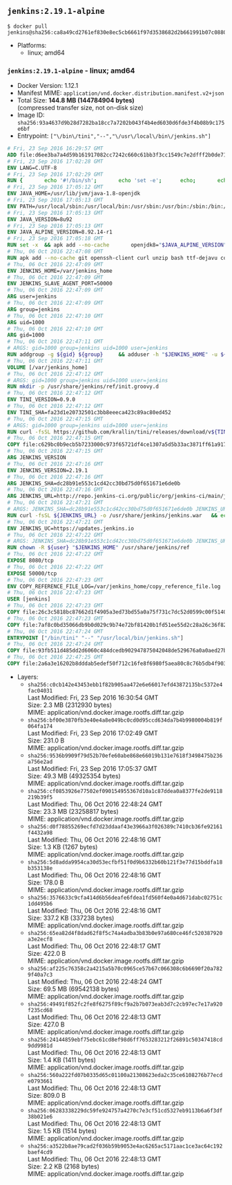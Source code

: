 ## `jenkins:2.19.1-alpine`

```console
$ docker pull jenkins@sha256:ca8a49cd2761ef830e8ec5cb6661f97d3538682d2b661991b07c08807a4bb9ce
```

-	Platforms:
	-	linux; amd64

### `jenkins:2.19.1-alpine` - linux; amd64

-	Docker Version: 1.12.1
-	Manifest MIME: `application/vnd.docker.distribution.manifest.v2+json`
-	Total Size: **144.8 MB (144784904 bytes)**  
	(compressed transfer size, not on-disk size)
-	Image ID: `sha256:93a4637d9b28d7282ba18cc7a7202b043f4b4ed6030d6fde3f4b08b9c175e6bf`
-	Entrypoint: `["\/bin\/tini","--","\/usr\/local\/bin\/jenkins.sh"]`

```dockerfile
# Fri, 23 Sep 2016 16:29:57 GMT
ADD file:d6ee3ba7a4d59b161917082cc7242c660c61bb3f3cc1549c7e2dfff2b0de7104 in / 
# Fri, 23 Sep 2016 17:02:28 GMT
ENV LANG=C.UTF-8
# Fri, 23 Sep 2016 17:02:29 GMT
RUN { 		echo '#!/bin/sh'; 		echo 'set -e'; 		echo; 		echo 'dirname "$(dirname "$(readlink -f "$(which javac || which java)")")"'; 	} > /usr/local/bin/docker-java-home 	&& chmod +x /usr/local/bin/docker-java-home
# Fri, 23 Sep 2016 17:05:12 GMT
ENV JAVA_HOME=/usr/lib/jvm/java-1.8-openjdk
# Fri, 23 Sep 2016 17:05:13 GMT
ENV PATH=/usr/local/sbin:/usr/local/bin:/usr/sbin:/usr/bin:/sbin:/bin:/usr/lib/jvm/java-1.8-openjdk/jre/bin:/usr/lib/jvm/java-1.8-openjdk/bin
# Fri, 23 Sep 2016 17:05:13 GMT
ENV JAVA_VERSION=8u92
# Fri, 23 Sep 2016 17:05:13 GMT
ENV JAVA_ALPINE_VERSION=8.92.14-r1
# Fri, 23 Sep 2016 17:05:18 GMT
RUN set -x 	&& apk add --no-cache 		openjdk8="$JAVA_ALPINE_VERSION" 	&& [ "$JAVA_HOME" = "$(docker-java-home)" ]
# Thu, 06 Oct 2016 22:47:08 GMT
RUN apk add --no-cache git openssh-client curl unzip bash ttf-dejavu coreutils
# Thu, 06 Oct 2016 22:47:09 GMT
ENV JENKINS_HOME=/var/jenkins_home
# Thu, 06 Oct 2016 22:47:09 GMT
ENV JENKINS_SLAVE_AGENT_PORT=50000
# Thu, 06 Oct 2016 22:47:09 GMT
ARG user=jenkins
# Thu, 06 Oct 2016 22:47:09 GMT
ARG group=jenkins
# Thu, 06 Oct 2016 22:47:10 GMT
ARG uid=1000
# Thu, 06 Oct 2016 22:47:10 GMT
ARG gid=1000
# Thu, 06 Oct 2016 22:47:11 GMT
# ARGS: gid=1000 group=jenkins uid=1000 user=jenkins
RUN addgroup -g ${gid} ${group}     && adduser -h "$JENKINS_HOME" -u ${uid} -G ${group} -s /bin/bash -D ${user}
# Thu, 06 Oct 2016 22:47:11 GMT
VOLUME [/var/jenkins_home]
# Thu, 06 Oct 2016 22:47:12 GMT
# ARGS: gid=1000 group=jenkins uid=1000 user=jenkins
RUN mkdir -p /usr/share/jenkins/ref/init.groovy.d
# Thu, 06 Oct 2016 22:47:12 GMT
ENV TINI_VERSION=0.9.0
# Thu, 06 Oct 2016 22:47:12 GMT
ENV TINI_SHA=fa23d1e20732501c3bb8eeeca423c89ac80ed452
# Thu, 06 Oct 2016 22:47:15 GMT
# ARGS: gid=1000 group=jenkins uid=1000 user=jenkins
RUN curl -fsSL https://github.com/krallin/tini/releases/download/v${TINI_VERSION}/tini-static -o /bin/tini && chmod +x /bin/tini   && echo "$TINI_SHA  /bin/tini" | sha1sum -c -
# Thu, 06 Oct 2016 22:47:15 GMT
COPY file:c629bc0b9ecb5b7233000c973f65721df4ce1307a5d5b33ac3871ff61a9172ff in /usr/share/jenkins/ref/init.groovy.d/tcp-slave-agent-port.groovy 
# Thu, 06 Oct 2016 22:47:15 GMT
ARG JENKINS_VERSION
# Thu, 06 Oct 2016 22:47:16 GMT
ENV JENKINS_VERSION=2.19.1
# Thu, 06 Oct 2016 22:47:16 GMT
ARG JENKINS_SHA=dc28b91e553c1cd42cc30bd75d0f651671e6de0b
# Thu, 06 Oct 2016 22:47:16 GMT
ARG JENKINS_URL=http://repo.jenkins-ci.org/public/org/jenkins-ci/main/jenkins-war/2.19.1/jenkins-war-2.19.1.war
# Thu, 06 Oct 2016 22:47:21 GMT
# ARGS: JENKINS_SHA=dc28b91e553c1cd42cc30bd75d0f651671e6de0b JENKINS_URL=http://repo.jenkins-ci.org/public/org/jenkins-ci/main/jenkins-war/2.19.1/jenkins-war-2.19.1.war gid=1000 group=jenkins uid=1000 user=jenkins
RUN curl -fsSL ${JENKINS_URL} -o /usr/share/jenkins/jenkins.war   && echo "${JENKINS_SHA}  /usr/share/jenkins/jenkins.war" | sha1sum -c -
# Thu, 06 Oct 2016 22:47:21 GMT
ENV JENKINS_UC=https://updates.jenkins.io
# Thu, 06 Oct 2016 22:47:22 GMT
# ARGS: JENKINS_SHA=dc28b91e553c1cd42cc30bd75d0f651671e6de0b JENKINS_URL=http://repo.jenkins-ci.org/public/org/jenkins-ci/main/jenkins-war/2.19.1/jenkins-war-2.19.1.war gid=1000 group=jenkins uid=1000 user=jenkins
RUN chown -R ${user} "$JENKINS_HOME" /usr/share/jenkins/ref
# Thu, 06 Oct 2016 22:47:22 GMT
EXPOSE 8080/tcp
# Thu, 06 Oct 2016 22:47:22 GMT
EXPOSE 50000/tcp
# Thu, 06 Oct 2016 22:47:23 GMT
ENV COPY_REFERENCE_FILE_LOG=/var/jenkins_home/copy_reference_file.log
# Thu, 06 Oct 2016 22:47:23 GMT
USER [jenkins]
# Thu, 06 Oct 2016 22:47:23 GMT
COPY file:26c3c5818bc87662d1f4905a3ed73bd55a0a75f731c7dc52d0599c00f51408e9 in /usr/local/bin/jenkins-support 
# Thu, 06 Oct 2016 22:47:23 GMT
COPY file:7af8c0bd35066db9b0d029c9b74e72bf81420b1fd51ee55d2c28a26c36f829dd in /usr/local/bin/jenkins.sh 
# Thu, 06 Oct 2016 22:47:24 GMT
ENTRYPOINT ["/bin/tini" "--" "/usr/local/bin/jenkins.sh"]
# Thu, 06 Oct 2016 22:47:24 GMT
COPY file:93fb511d485dd2d6060c484dcedb902947875042048de529676a0a0aed27b5a3 in /usr/local/bin/plugins.sh 
# Thu, 06 Oct 2016 22:47:25 GMT
COPY file:2a6a3e16202b8dddab5edef50f712c16fe8f6980f5aea80c8c76b5db4f903913 in /usr/local/bin/install-plugins.sh 
```

-	Layers:
	-	`sha256:c0cb142e43453ebb1f82b905aa472e6e66017efd43872135bc5372e4fac04031`  
		Last Modified: Fri, 23 Sep 2016 16:30:54 GMT  
		Size: 2.3 MB (2312930 bytes)  
		MIME: application/vnd.docker.image.rootfs.diff.tar.gzip
	-	`sha256:bf00e3870fb3e40e4a8e049bc0cd0d95ccd634da7b4b9980004b819f064fa174`  
		Last Modified: Fri, 23 Sep 2016 17:02:49 GMT  
		Size: 231.0 B  
		MIME: application/vnd.docker.image.rootfs.diff.tar.gzip
	-	`sha256:9536b9909f79d52b70efe60abe868e66019b131e7618f3498475b236a756e2ad`  
		Last Modified: Fri, 23 Sep 2016 17:05:37 GMT  
		Size: 49.3 MB (49325354 bytes)  
		MIME: application/vnd.docker.image.rootfs.diff.tar.gzip
	-	`sha256:cf0853926e77502ef090154955367d10a1c87ddea0a8377fe2de9118219b39f5`  
		Last Modified: Thu, 06 Oct 2016 22:48:24 GMT  
		Size: 23.3 MB (23258817 bytes)  
		MIME: application/vnd.docker.image.rootfs.diff.tar.gzip
	-	`sha256:d0f78855269ecfd7d23ddaaf43e3966a3f026389c7410cb36fe92161f4432a98`  
		Last Modified: Thu, 06 Oct 2016 22:48:16 GMT  
		Size: 1.3 KB (1267 bytes)  
		MIME: application/vnd.docker.image.rootfs.diff.tar.gzip
	-	`sha256:5d8adda9954ca30d53ecfbf51f0d9b6332b60b121f3e77d15bddfa18b353138e`  
		Last Modified: Thu, 06 Oct 2016 22:48:16 GMT  
		Size: 178.0 B  
		MIME: application/vnd.docker.image.rootfs.diff.tar.gzip
	-	`sha256:3576633c9cfa414d6b56deafe6fdea1fd560f4e0a4d671dabc02751c1dd495b6`  
		Last Modified: Thu, 06 Oct 2016 22:48:16 GMT  
		Size: 337.2 KB (337238 bytes)  
		MIME: application/vnd.docker.image.rootfs.diff.tar.gzip
	-	`sha256:65ea82d4f8dad62f8f5c74a4adba3b83b0e97a680ce46fc520387920a3e2ecf8`  
		Last Modified: Thu, 06 Oct 2016 22:48:17 GMT  
		Size: 422.0 B  
		MIME: application/vnd.docker.image.rootfs.diff.tar.gzip
	-	`sha256:af225c76358c2a4215a5b70c0965ce57b67c066308c6b6690f20a7829f40a7c3`  
		Last Modified: Thu, 06 Oct 2016 22:48:24 GMT  
		Size: 69.5 MB (69542138 bytes)  
		MIME: application/vnd.docker.image.rootfs.diff.tar.gzip
	-	`sha256:49491f852fc2fe8f6275f89cf9a2b7b073eab3d7c2cb97ec7e17a920f235cd68`  
		Last Modified: Thu, 06 Oct 2016 22:48:13 GMT  
		Size: 427.0 B  
		MIME: application/vnd.docker.image.rootfs.diff.tar.gzip
	-	`sha256:24144859ebf75ebc61cd8ef98d6ff7653283212f26891c50347418cd9dd9981d`  
		Last Modified: Thu, 06 Oct 2016 22:48:13 GMT  
		Size: 1.4 KB (1411 bytes)  
		MIME: application/vnd.docker.image.rootfs.diff.tar.gzip
	-	`sha256:560a222fd07b0335d65c01100a21308623eda2c35ce6108276b77ecde0793661`  
		Last Modified: Thu, 06 Oct 2016 22:48:13 GMT  
		Size: 809.0 B  
		MIME: application/vnd.docker.image.rootfs.diff.tar.gzip
	-	`sha256:06283338229dc59fe924757a4270c7e3cf51cd5327eb9113b6a6f3df38b021e6`  
		Last Modified: Thu, 06 Oct 2016 22:48:13 GMT  
		Size: 1.5 KB (1514 bytes)  
		MIME: application/vnd.docker.image.rootfs.diff.tar.gzip
	-	`sha256:a3522b8ae79cad2f036b59b9053e4ac6265ac5171aac1ce3ac64c192baef4cd9`  
		Last Modified: Thu, 06 Oct 2016 22:48:13 GMT  
		Size: 2.2 KB (2168 bytes)  
		MIME: application/vnd.docker.image.rootfs.diff.tar.gzip
